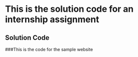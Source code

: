 # This is the solution code for an internship assignment 
## Solution Code
###This is the code for the sample website

